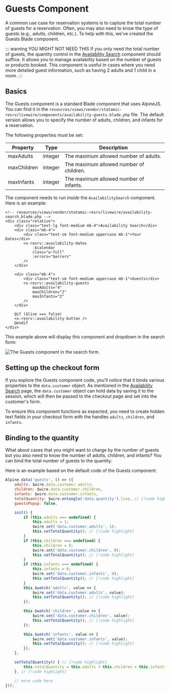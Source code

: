 # Guests Component

A common use case for reservation systems is to capture the total number of guests for a reservation. Often, you may also need to know the type of guests (e.g., adults, children, etc.). To help with this, we've created the Guests Blade component.

::: warning YOU MIGHT NOT NEED THIS
If you only need the total number of guests, the quantity control in the [Availability Search](./availability-search-component) component should suffice. It allows you to manage availability based on the number of guests or products booked. This component is useful in cases where you need more detailed guest information, such as having 2 adults and 1 child in a room.
:::

## Basics

The Guests component is a standard Blade component that uses AlpineJS. You can find it in the `resources/views/vendor/statamic-resrv/livewire/components/availability-guests.blade.php` file. The default version allows you to specify the number of adults, children, and infants for a reservation.

The following properties must be set:

| Property    | Type    | Description                                |
| ----------- | ------- | ------------------------------------------ |
| maxAdults   | integer | The maximum allowed number of adults.      |
| maxChildren | integer | The maximum allowed number of children.    |
| maxInfants  | integer | The maximum allowed number of infants.     |

The component needs to run *inside* the `AvailabilitySearch` component. Here is an example:

```blade (14-19)
<!-- resources/views/vendor/statamic-resrv/livewire/availability-search.blade.php -->
<div class="relative">
    <div class="text-lg font-medium mb-4">Availability Search</div>
    <div class="mb-4">
        <div class="text-sm font-medium uppercase mb-1">Your Dates</div>
        <x-resrv::availability-dates
            :$calendar
            class="w-full"
            :errors="$errors"
        />
    </div>

    <div class="mb-4">
        <div class="text-sm font-medium uppercase mb-1">Guests</div>
        <x-resrv::availability-guests
            maxAdults="4"
            maxChildren="2"
            maxInfants="2"
        />
    </div>    

    @if ($live === false)
    <x-resrv::availability-button />
    @endif
</div>
```

This example above will display this component and dropdown in the search form:

<Image src="./img/resrv-guests-component.webp" alt="The Guests component in the search form." />

## Setting up the checkout form

If you explore the Guests component code, you'll notice that it binds various properties to the `data.customer` object. As mentioned in the [Availability Search](./availability-search-component#passing-data-to-checkout) page, the `data.customer` object can hold data by saving it to the session, which will then be passed to the checkout page and set into the customer's form.

To ensure this component functions as expected, you need to create hidden text fields in your checkout form with the handles `adults`, `children`, and `infants`.

## Binding to the quantity

What about cases that you might want to charge by the number of guests but you also need to know the number of adults, children, and infants? You can bind the total number of guests to the quantity.

Here is an example based on the default code of the Guests component:

```js
Alpine.data('guests', () => ({
    adults: $wire.data.customer.adults,
    children: $wire.data.customer.children,
    infants: $wire.data.customer.infants,
    totalQuantity: $wire.entangle('data.quantity').live, // [!code highlight]
    guestsPopup: false,

    init() {
        if (this.adults === undefined) {
            this.adults = 1;
            $wire.set('data.customer.adults', 1);
            this.setTotalQuantity(); // [!code highlight]
        }
        if (this.children === undefined) {
            this.children = 0;
            $wire.set('data.customer.children', 0);
            this.setTotalQuantity(); // [!code highlight]
        }
        if (this.infants === undefined) {
            this.infants = 0;
            $wire.set('data.customer.infants', 0);
            this.setTotalQuantity(); // [!code highlight]
        }
        this.$watch('adults', value => {
            $wire.set('data.customer.adults', value);
            this.setTotalQuantity(); // [!code highlight]
        });

        this.$watch('children', value => {
            $wire.set('data.customer.children', value);
            this.setTotalQuantity(); // [!code highlight]
        });

        this.$watch('infants', value => {
            $wire.set('data.customer.infants', value);
            this.setTotalQuantity(); // [!code highlight]
        });
    },

    setTotalQuantity() { // [!code highlight]
        this.totalQuantity = this.adults + this.children + this.infants; // [!code highlight]
    }, // [!code highlight]

    // more code here
}));
```
